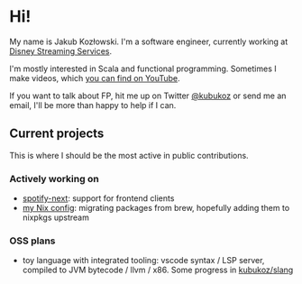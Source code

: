 # Hi!

My name is Jakub Kozłowski. I'm a software engineer, currently working at [Disney Streaming Services](https://www.disneystreaming.com/).

I'm mostly interested in Scala and functional programming. Sometimes I make videos, which [you can find on YouTube](http://yt.kubukoz.com).

If you want to talk about FP, hit me up on Twitter [@kubukoz](https://twitter.com/kubukoz) or send me an email, I'll be more than happy to help if I can.

## Current projects

This is where I should be the most active in public contributions.

### Actively working on

- [spotify-next](https://github.com/kubukoz/spotify-next): support for frontend clients
- [my Nix config](https://github.com/kubukoz/nix-config): migrating packages from brew, hopefully adding them to nixpkgs upstream

### OSS plans

- toy language with integrated tooling: vscode syntax / LSP server, compiled to JVM bytecode / llvm / x86. Some progress in [kubukoz/slang](https://github.com/kubukoz/slang)
